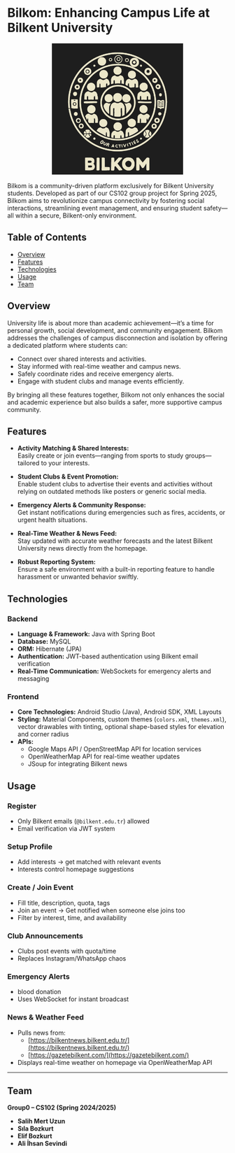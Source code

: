 # Bilkom: Enhancing Campus Life at Bilkent University

<p align="center">
  <img src="Media/logo.jpg" width="300"/>
</p>

Bilkom is a community-driven platform exclusively for Bilkent University students. Developed as part of our CS102 group project for Spring 2025, Bilkom aims to revolutionize campus connectivity by fostering social interactions, streamlining event management, and ensuring student safety—all within a secure, Bilkent-only environment.

## Table of Contents

- [Overview](#overview)
- [Features](#features)
- [Technologies](#technologies)
- [Usage](#usage)
- [Team](#team)

## Overview

University life is about more than academic achievement—it’s a time for personal growth, social development, and community engagement. Bilkom addresses the challenges of campus disconnection and isolation by offering a dedicated platform where students can:
- Connect over shared interests and activities.
- Stay informed with real-time weather and campus news.
- Safely coordinate rides and receive emergency alerts.
- Engage with student clubs and manage events efficiently.

By bringing all these features together, Bilkom not only enhances the social and academic experience but also builds a safer, more supportive campus community.

## Features

- **Activity Matching & Shared Interests:**  
  Easily create or join events—ranging from sports to study groups—tailored to your interests.

- **Student Clubs & Event Promotion:**  
  Enable student clubs to advertise their events and activities without relying on outdated methods like posters or generic social media.

- **Emergency Alerts & Community Response:**  
  Get instant notifications during emergencies such as fires, accidents, or urgent health situations.

- **Real-Time Weather & News Feed:**  
  Stay updated with accurate weather forecasts and the latest Bilkent University news directly from the homepage.

- **Robust Reporting System:**  
  Ensure a safe environment with a built-in reporting feature to handle harassment or unwanted behavior swiftly.

## Technologies

### Backend
- **Language & Framework:** Java with Spring Boot  
- **Database:** MySQL
- **ORM:** Hibernate (JPA)  
- **Authentication:** JWT-based authentication using Bilkent email verification  
- **Real-Time Communication:** WebSockets for emergency alerts and messaging

### Frontend
- **Core Technologies:** Android Studio (Java), Android SDK, XML Layouts  
- **Styling:** Material Components, custom themes (`colors.xml`, `themes.xml`), vector drawables with tinting, optional shape-based styles for elevation and corner radius  
- **APIs:**  
  - Google Maps API / OpenStreetMap API for location services  
  - OpenWeatherMap API for real-time weather updates  
  - JSoup for integrating Bilkent news

## Usage

### Register
- Only Bilkent emails (`@bilkent.edu.tr`) allowed  
- Email verification via JWT system

### Setup Profile
- Add interests → get matched with relevant events  
- Interests control homepage suggestions

### Create / Join Event
- Fill title, description, quota, tags  
- Join an event → Get notified when someone else joins too  
- Filter by interest, time, and availability

### Club Announcements
- Clubs post events with quota/time  
- Replaces Instagram/WhatsApp chaos

### Emergency Alerts
- blood donation
- Uses WebSocket for instant broadcast

### News & Weather Feed
- Pulls news from:
  - [https://bilkentnews.bilkent.edu.tr/](https://bilkentnews.bilkent.edu.tr/)
  - [https://gazetebilkent.com/](https://gazetebilkent.com/)
- Displays real-time weather on homepage via OpenWeatherMap API

---

## Team

**Group0 – CS102 (Spring 2024/2025)**

- **Salih Mert Uzun**  
- **Sıla Bozkurt**  
- **Elif Bozkurt**  
- **Ali İhsan Sevindi**
